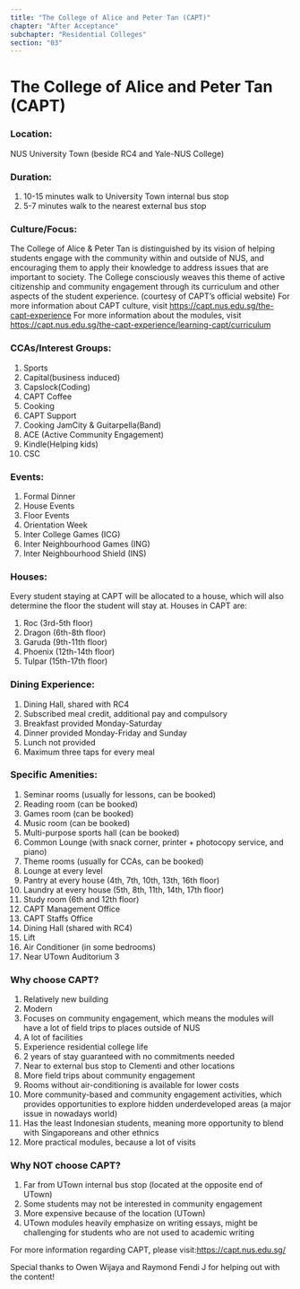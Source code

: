 ```yaml
---
title: "The College of Alice and Peter Tan (CAPT)"
chapter: "After Acceptance"
subchapter: "Residential Colleges"
section: "03"
---
```


# The College of Alice and Peter Tan (CAPT)

### Location:

NUS University Town (beside RC4 and Yale-NUS College)

### Duration:

1. 10-15 minutes walk to University Town internal bus stop
2. 5-7 minutes walk to the nearest external bus stop

### Culture/Focus:

The College of Alice & Peter Tan is distinguished by its vision of helping students engage with the community within and outside of NUS, and encouraging them to apply their knowledge to address issues that are important to society. The College consciously weaves this theme of active citizenship and community engagement through its curriculum and other aspects of the student experience. (courtesy of CAPT’s official website)
For more information about CAPT culture, visit https://capt.nus.edu.sg/the-capt-experience
For more information about the modules, visit https://capt.nus.edu.sg/the-capt-experience/learning-capt/curriculum

### CCAs/Interest Groups:

1. Sports
2. Capital(business induced)
3. Capslock(Coding)
4. CAPT Coffee
5. Cooking
6. CAPT Support
7. Cooking JamCity & Guitarpella(Band)
8. ACE (Active Community Engagement)
9. Kindle(Helping kids)
10. CSC

### Events:

1. Formal Dinner
2. House Events
3. Floor Events
4. Orientation Week
5. Inter College Games (ICG)
6. Inter Neighbourhood Games (ING)
7. Inter Neighbourhood Shield (INS)

### Houses:

Every student staying at CAPT will be allocated to a house, which will also determine the floor the student will stay at. Houses in CAPT are:

1. Roc (3rd-5th floor)
2. Dragon (6th-8th floor)
3. Garuda (9th-11th floor)
4. Phoenix (12th-14th floor)
5. Tulpar (15th-17th floor)

### Dining Experience:

1. Dining Hall, shared with RC4
2. Subscribed meal credit, additional pay and compulsory
3. Breakfast provided Monday-Saturday
4. Dinner provided Monday-Friday and Sunday
5. Lunch not provided
6. Maximum three taps for every meal

### Specific Amenities:

1. Seminar rooms (usually for lessons, can be booked)
2. Reading room (can be booked)
3. Games room (can be booked)
4. Music room (can be booked)
5. Multi-purpose sports hall (can be booked)
6. Common Lounge (with snack corner, printer + photocopy service, and piano)
7. Theme rooms (usually for CCAs, can be booked)
8. Lounge at every level
9. Pantry at every house (4th, 7th, 10th, 13th, 16th floor)
10. Laundry at every house (5th, 8th, 11th, 14th, 17th floor)
11. Study room (6th and 12th floor)
12. CAPT Management Office
13. CAPT Staffs Office
14. Dining Hall (shared with RC4)
15. Lift
16. Air Conditioner (in some bedrooms)
17. Near UTown Auditorium 3

### Why choose CAPT?

1. Relatively new building
2. Modern
3. Focuses on community engagement, which means the modules will have a lot of field trips to places outside of NUS
4. A lot of facilities
5. Experience residential college life
6. 2 years of stay guaranteed with no commitments needed
7. Near to external bus stop to Clementi and other locations
8. More field trips about community engagement
9. Rooms without air-conditioning is available for lower costs
10. More community-based and community engagement activities, which provides opportunities to explore hidden underdeveloped areas (a major issue in nowadays world)
11. Has the least Indonesian students, meaning more opportunity to blend with Singaporeans and other ethnics
12. More practical modules, because a lot of visits

### Why NOT choose CAPT?

1. Far from UTown internal bus stop (located at the opposite end of UTown)
2. Some students may not be interested in community engagement
3. More expensive because of the location (UTown)
4. UTown modules heavily emphasize on writing essays, might be challenging for students who are not used to academic writing

For more information regarding CAPT, please visit:https://capt.nus.edu.sg/

Special thanks to Owen Wijaya and Raymond Fendi J for helping out with the content!
